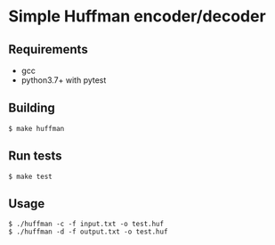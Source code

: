 Simple Huffman encoder/decoder
===========


Requirements
------------

* gcc
* python3.7+ with pytest

Building
--------

    $ make huffman

Run tests
---------
    $ make test

Usage
-----

    $ ./huffman -c -f input.txt -o test.huf
    $ ./huffman -d -f output.txt -o test.huf